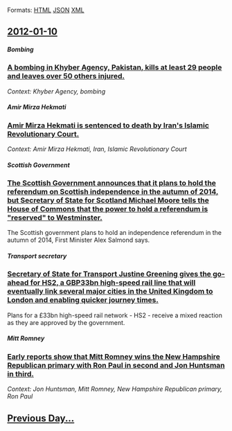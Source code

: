 
Formats: [HTML](2012/01/10/index.html)  [JSON](2012/01/10/index.json)  [XML](2012/01/10/index.xml)  

## [2012-01-10](/news/2012/01/10/index.md)

##### Bombing
### [A bombing in Khyber Agency, Pakistan, kills at least 29 people and leaves over 50 others injured. ](/news/2012/01/10/a-bombing-in-khyber-agency-pakistan-kills-at-least-29-people-and-leaves-over-50-others-injured.md)
_Context: Khyber Agency, bombing_

##### Amir Mirza Hekmati
### [Amir Mirza Hekmati is sentenced to death by Iran's Islamic Revolutionary Court. ](/news/2012/01/10/amir-mirza-hekmati-is-sentenced-to-death-by-iran-s-islamic-revolutionary-court.md)
_Context: Amir Mirza Hekmati, Iran, Islamic Revolutionary Court_

##### Scottish Government
### [The Scottish Government announces that it plans to hold the referendum on Scottish independence in the autumn of 2014, but Secretary of State for Scotland Michael Moore tells the House of Commons that the power to hold a referendum is "reserved" to Westminster. ](/news/2012/01/10/the-scottish-government-announces-that-it-plans-to-hold-the-referendum-on-scottish-independence-in-the-autumn-of-2014-but-secretary-of-stat.md)
The Scottish government plans to hold an independence referendum in the autumn of 2014, First Minister Alex Salmond says.

##### Transport secretary
### [Secretary of State for Transport Justine Greening gives the go-ahead for HS2, a GBP33bn high-speed rail line that will eventually link several major cities in the United Kingdom to London and enabling quicker journey times. ](/news/2012/01/10/secretary-of-state-for-transport-justine-greening-gives-the-go-ahead-for-hs2-a-gbp33bn-high-speed-rail-line-that-will-eventually-link-sever.md)
Plans for a £33bn high-speed rail network - HS2 - receive a mixed reaction as they are approved by the government.

##### Mitt Romney
### [Early reports show that Mitt Romney wins the New Hampshire Republican primary with Ron Paul in second and Jon Huntsman in third. ](/news/2012/01/10/early-reports-show-that-mitt-romney-wins-the-new-hampshire-republican-primary-with-ron-paul-in-second-and-jon-huntsman-in-third.md)
_Context: Jon Huntsman, Mitt Romney, New Hampshire Republican primary, Ron Paul_

## [Previous Day...](/news/2012/01/9/index.md)

